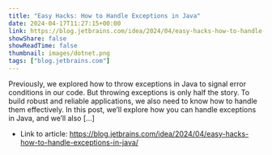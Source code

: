 ```yaml
---
title: "Easy Hacks: How to Handle Exceptions in Java"
date: 2024-04-17T11:27:15+00:00
link: https://blog.jetbrains.com/idea/2024/04/easy-hacks-how-to-handle-exceptions-in-java/
showShare: false
showReadTime: false
thumbnail: images/dotnet.png
tags: ["blog.jetbrains.com"]
---
```

Previously, we explored how to throw exceptions in Java to signal error conditions in our code. But throwing exceptions is only half the story. To build robust and reliable applications, we also need to know how to handle them effectively. In this post, we’ll explore how you can handle exceptions in Java, and we’ll also […]

- Link to article: https://blog.jetbrains.com/idea/2024/04/easy-hacks-how-to-handle-exceptions-in-java/